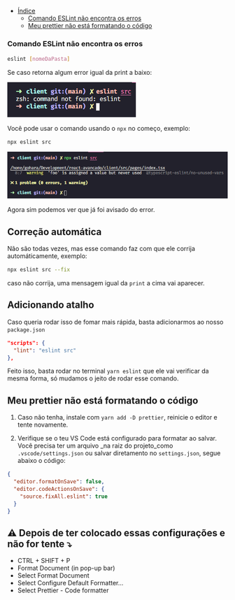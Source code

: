 - [Índice](#índice)
  - [Comando ESLint não encontra os erros](#comando-eslint-não-encontra-os-erros)
  - [Meu prettier não está formatando o código](#meu-prettier-não-está-formatando-o-código)

### Comando ESLint não encontra os erros

```bash
eslint [nomeDaPasta]
```

Se caso retorna algum error igual da print a baixo:

  <p align="left">
    <img src="/help/img/eslint-print-01.png">
  </p>

Você pode usar o comando usando o `npx` no começo, exemplo:

```bash
npx eslint src
```

<p align="left">
  <img src="/help/img/eslint-print-02.png">
</p>

Agora sim podemos ver que já foi avisado do error.

## Correção automática

Não são todas vezes, mas esse comando faz com que ele corrija automáticamente, exemplo:

```bash
npx eslint src --fix
```
caso não corrija, uma mensagem igual da `print` a cima vai aparecer.


## Adicionando atalho

Caso queria rodar isso de fomar mais rápida, basta adicionarmos ao nosso `package.json`

```json
"scripts": {
  "lint": "eslint src"
},
```

Feito isso, basta rodar no terminal `yarn eslint` que ele vai verificar da mesma forma, só mudamos o jeito de rodar esse comando.

## Meu prettier não está formatando o código

1. Caso não tenha, instale com `yarn add -D prettier`, reinicie o editor e tente novamente.

2. Verifique se o teu VS Code está configurado para formatar ao salvar. Você precisa ter um arquivo _na raiz do projeto_como `.vscode/settings.json` ou salvar diretamento no `settings.json`, segue abaixo o código:

```json
{
  "editor.formatOnSave": false,
  "editor.codeActionsOnSave": {
    "source.fixAll.eslint": true
  }
}
```

## ⚠ Depois de ter colocado essas configurações e não for tente ⤵

- CTRL + SHIFT + P
- Format Document (in pop-up bar)
- Select Format Document
- Select Configure Default Formatter... 
- Select Prettier - Code formatter
